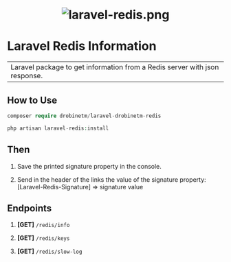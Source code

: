 <h1 align="center">
  <br>
  <img src="https://github.com/drobinetm/laravel-drobinetm-redis/blob/main/drobientm/redis/src/public/assets/2021-05-09_15-28.png?raw=true" alt="laravel-redis.png">
  <br>
</h1>

# Laravel Redis Information

<table>
  <tr>
    <td>  
      Laravel package to get information from a Redis server with json response.
    </td>
  </tr>
</table>

## How to Use

```php
composer require drobinetm/laravel-drobinetm-redis

php artisan laravel-redis:install
```

## Then

1. Save the printed signature property in the console.

2. Send in the header of the links the value of the signature property: 
[Laravel-Redis-Signature] => signature value


## Endpoints

1. **[GET]** `/redis/info`

2. **[GET]** `/redis/keys`

3. **[GET]** `/redis/slow-log`
